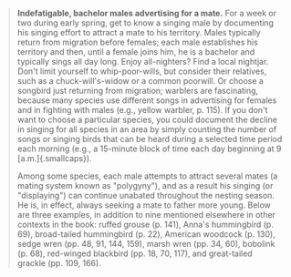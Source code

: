 > **Indefatigable, bachelor males advertising for a mate.** For a week
> or two during early spring, get to know a singing male by documenting
> his singing effort to attract a mate to his territory. Males typically
> return from migration before females; each male establishes his
> territory and then, until a female joins him, he is a bachelor and
> typically sings all day long. Enjoy all-nighters? Find a local
> nightjar. Don't limit yourself to whip-poor-wills, but consider their
> relatives, such as a chuck-will's-widow or a common poorwill. Or
> choose a songbird just returning from migration; warblers are
> fascinating, because many species use different songs in advertising
> for females and in fighting with males (e.g., yellow warbler, p. 115).
> If you don't want to choose a particular species, you could document
> the decline in singing for all species in an area by simply counting
> the number of songs or singing birds that can be heard during a
> selected time period each morning (e.g., a 15-minute block of time
> each day beginning at 9 [a.m.]{.smallcaps}).
>
> Among some species, each male attempts to attract several mates (a
> mating system known as "polygyny"), and as a result his singing (or
> "displaying") can continue unabated throughout the nesting season. He
> is, in effect, always seeking a mate to father more young. Below are
> three examples, in addition to nine mentioned elsewhere in other
> con­texts in the book: ruffed grouse (p. 141), Anna's hummingbird (p.
> 69), broad-tailed hummingbird (p. 22), American woodcock (p. 130),
> sedge wren (pp. 48, 91, 144, 159), marsh wren (pp. 34, 60), bobolink
> (p. 68), red-winged blackbird (pp. 18, 70, 117), and great-tailed
> grackle (pp. 109, 166).
